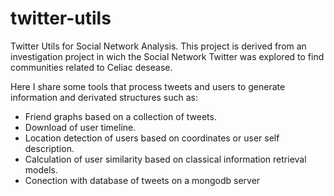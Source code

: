 # twitter-utils
Twitter Utils for Social Network Analysis. This project is derived from an investigation project in wich the Social Network Twitter was explored to find communities related to Celiac desease. 

Here I share some tools that process tweets and users to generate information and derivated structures such as:
- Friend graphs based on a collection of tweets.
- Download of user timeline.
- Location detection of users based on coordinates or user self description.
- Calculation of user similarity based on classical information retrieval models.
- Conection with database of tweets on a mongodb server